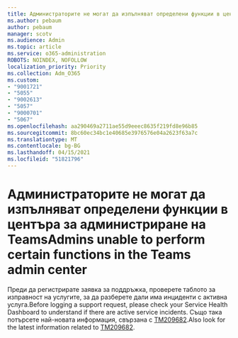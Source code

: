 ```yaml
---
title: Администраторите не могат да изпълняват определени функции в центъра за администриране на Teams
ms.author: pebaum
author: pebaum
manager: scotv
ms.audience: Admin
ms.topic: article
ms.service: o365-administration
ROBOTS: NOINDEX, NOFOLLOW
localization_priority: Priority
ms.collection: Adm_O365
ms.custom:
- "9001721"
- "5055"
- "9002613"
- "5057"
- "9000701"
- "5067"
ms.openlocfilehash: aa290469a2711ae55d9eeec8635f219fd8e96b85
ms.sourcegitcommit: 8bc60ec34bc1e40685e3976576e04a2623f63a7c
ms.translationtype: MT
ms.contentlocale: bg-BG
ms.lasthandoff: 04/15/2021
ms.locfileid: "51821796"
---
```

# <a name="admins-unable-to-perform-certain-functions-in-the-teams-admin-center"></a><span data-ttu-id="0eb79-102">Администраторите не могат да изпълняват определени функции в центъра за администриране на Teams</span><span class="sxs-lookup"><span data-stu-id="0eb79-102">Admins unable to perform certain functions in the Teams admin center</span></span>

<span data-ttu-id="0eb79-103">Преди да регистрирате заявка за поддръжка, проверете таблото за изправност на услугите, за да разберете дали има инциденти с активна услуга.</span><span class="sxs-lookup"><span data-stu-id="0eb79-103">Before logging a support request, please check your Service Health Dashboard to understand if there are active service incidents.</span></span> <span data-ttu-id="0eb79-104">Също така потърсете най-новата информация, свързана с [TM209682](https://admin.microsoft.com/AdminPortal/Home/#/servicehealth?eventid=TM209682).</span><span class="sxs-lookup"><span data-stu-id="0eb79-104">Also look for the latest information related to [TM209682](https://admin.microsoft.com/AdminPortal/Home/#/servicehealth?eventid=TM209682).</span></span>
